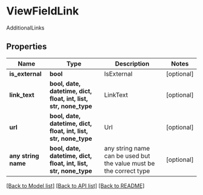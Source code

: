 # ViewFieldLink

AdditionalLinks

## Properties
Name | Type | Description | Notes
------------ | ------------- | ------------- | -------------
**is_external** | **bool** | IsExternal | [optional] 
**link_text** | **bool, date, datetime, dict, float, int, list, str, none_type** | LinkText | [optional] 
**url** | **bool, date, datetime, dict, float, int, list, str, none_type** | Url | [optional] 
**any string name** | **bool, date, datetime, dict, float, int, list, str, none_type** | any string name can be used but the value must be the correct type | [optional]

[[Back to Model list]](../README.md#documentation-for-models) [[Back to API list]](../README.md#documentation-for-api-endpoints) [[Back to README]](../README.md)


